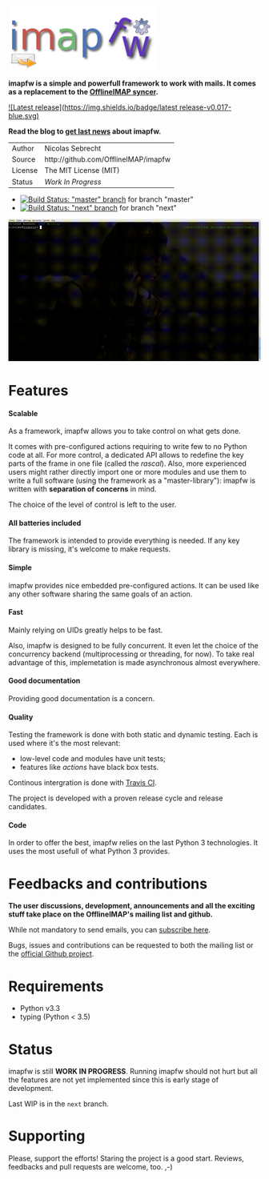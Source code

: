 
[![imapfw](logo.png)](https://github.com/OfflineIMAP/imapfw)

**imapfw is a simple and powerfull framework to work with mails. It
comes as a replacement to the [OfflineIMAP syncer][offlineimap].**

[![Latest release](https://img.shields.io/badge/latest release-v0.017-blue.svg)](https://github.com/OfflineIMAP/imapfw/releases)

**Read the blog to [get last news][blog] about imapfw.**


<!-- Markdown sucks for tables without headers. -->

<table>
  <tr>
    <td> Author </td>
    <td> Nicolas Sebrecht </td>
  </tr>
  <tr>
    <td> Source </td>
    <td> http://github.com/OfflineIMAP/imapfw </td>
  </tr>
  <tr>
    <td> License </td>
    <td> The MIT License (MIT) </td>
  </tr>
  <tr>
    <td> Status </td>
    <td> <i> Work In Progress </i> </td>
  </tr>
</table>


* [![Build Status: "master" branch](https://travis-ci.org/OfflineIMAP/imapfw.svg?branch=master)](https://travis-ci.org/OfflineIMAP/imapfw) for branch "master"
* [![Build Status: "next" branch](https://travis-ci.org/OfflineIMAP/imapfw.svg?branch=next)](https://travis-ci.org/OfflineIMAP/imapfw) for branch "next"


![demo](https://raw.githubusercontent.com/OfflineIMAP/imapfw.github.io/master/images/imapfw.gif)


# Features

#### Scalable

As a framework, imapfw allows you to take control on what gets done.

It comes with pre-configured actions requiring to write few to no Python code at
all. For more control, a dedicated API allows to redefine the key parts of the
frame in one file (called the *rascal*). Also, more experienced users might
rather directly import one or more modules and use them to write a full software
(using the framework as a "master-library"): imapfw is written with **separation
of concerns** in mind.

The choice of the level of control is left to the user.

#### All batteries included

The framework is intended to provide everything is needed. If any key library is
missing, it's welcome to make requests.

#### Simple

imapfw provides nice embedded pre-configured actions. It can be used like any
other software sharing the same goals of an action.

#### Fast

Mainly relying on UIDs greatly helps to be fast.

Also, imapfw is designed to be fully concurrent. It even let the choice of the
concurrency backend (multiprocessing or threading, for now). To take real
advantage of this, implemetation is made asynchronous almost everywhere.

#### Good documentation

Providing good documentation is a concern.

#### Quality

Testing the framework is done with both static and dynamic testing. Each is used
where it's the most relevant:
- low-level code and modules have unit tests;
- features like *actions* have black box tests.

Continous intergration is done with [Travis CI](https://travis-ci.org/OfflineIMAP/imapfw).

The project is developed with a proven release cycle and release candidates.

#### Code

In order to offer the best, imapfw relies on the last Python 3 technologies. It
uses the most usefull of what Python 3 provides.


# Feedbacks and contributions

**The user discussions, development, announcements and all the exciting stuff
take place on the OfflineIMAP's mailing list and github.**

While not mandatory to send emails, you can [subscribe here][subscribe].

Bugs, issues and contributions can be requested to both the mailing list or the
[official Github project][imapfw].


# Requirements

* Python v3.3
* typing (Python < 3.5)

# Status

imapfw is still **WORK IN PROGRESS**. Running imapfw should not hurt but all the
features are not yet implemented since this is early stage of development.

Last WIP is in the `next` branch.

# Supporting

Please, support the efforts! Staring the project is a good start.
Reviews, feedbacks and pull requests are welcome, too. ,-)


[subscribe]: http://lists.alioth.debian.org/mailman/listinfo/offlineimap-project
[offlineimap]: https://github.com/OfflineIMAP/offlineimap
[imapfw]: https://github.com/OfflineIMAP/imapfw
[blog]: http://offlineimap.org/posts.html
